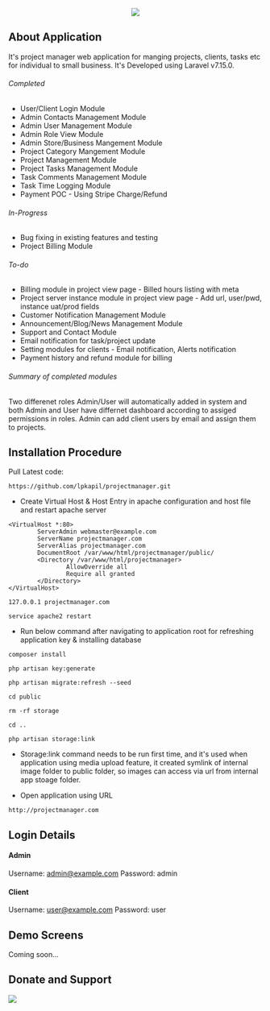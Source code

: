 <p align="center">
        <img src="https://raw.githubusercontent.com/lpkapil/projectmanager/master/public/demo_images/banner.png">
</p>

## About Application

It's project manager web application for manging projects, clients, tasks etc for individual to small business. It's Developed using Laravel v7.15.0.

###### Completed

- User/Client Login Module
- Admin Contacts Management Module
- Admin User Management Module
- Admin Role View Module
- Admin Store/Business Mangement Module
- Project Category Mangement Module
- Project Management Module
- Project Tasks Management Module
- Task Comments Management Module
- Task Time Logging Module
- Payment POC - Using Stripe Charge/Refund

###### In-Progress

- Bug fixing in existing features and testing
- Project Billing Module

###### To-do

- Billing module in project view page - Billed hours listing with meta
- Project server instance module in project view page - Add url, user/pwd, instance uat/prod fields
- Customer Notification Management Module
- Announcement/Blog/News Management Module
- Support and Contact Module
- Email notification for task/project update
- Setting modules for clients - Email notification, Alerts notification
- Payment history and refund module for billing

###### Summary of completed modules

Two differenet roles Admin/User will automatically added in system and both Admin and User have differnet dashboard according to assiged permissions in roles. Admin can add client users by email and assign them to projects.

## Installation Procedure

Pull Latest code:

`https://github.com/lpkapil/projectmanager.git`

- Create Virtual Host & Host Entry in apache configuration and host file and restart apache server

```
<VirtualHost *:80>
        ServerAdmin webmaster@example.com
        ServerName projectmanager.com
        ServerAlias projectmanager.com
        DocumentRoot /var/www/html/projectmanager/public/
        <Directory /var/www/html/projectmanager>
                AllowOverride all
                Require all granted
        </Directory>
</VirtualHost>
```

`127.0.0.1 projectmanager.com`

`service apache2 restart`

- Run below command after navigating to application root for refreshing application key & installing database

`composer install`

`php artisan key:generate`

`php artisan migrate:refresh --seed`

`cd public`

`rm -rf storage`

`cd ..`

`php artisan storage:link`

- Storage:link command needs to be run first time, and it's used when application using media upload feature, it created symlink of internal image folder to public folder, so images can access via url from internal app stoage folder.

- Open application using URL

`http://projectmanager.com`

## Login Details

#### Admin ####

Username: admin@example.com
Password: admin

#### Client ####

Username: user@example.com
Password: user

## Demo Screens

Coming soon...

## Donate and Support

<div class='pm-button'><a href='https://www.payumoney.com/paybypayumoney/#/3FF0BB83F2A6D7DD27A53BC12E4AE109' target="_blank"><img src='https://www.payumoney.com/media/images/payby_payumoney/new_buttons/21.png' /></a></div>
